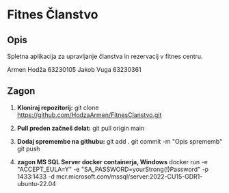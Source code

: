 # Fitnes Članstvo

## Opis
Spletna aplikacija za upravljanje članstva in rezervacij v fitnes centru.

Armen Hodža 63230105
Jakob Vuga 63230361

## Zagon

1. **Kloniraj repozitorij:**
  git clone https://github.com/HodzaArmen/FitnesClanstvo.git

2. **Pull preden začneš delat:**
   git pull origin main
   
3. **Dodaj spremembe na githubu:**
  git add .
  git commit -m "Opis sprememb"
  git push

4. **zagon MS SQL Server docker containerja, Windows**
docker run -e "ACCEPT_EULA=Y" -e "SA_PASSWORD=yourStrong(!)Password" -p 1433:1433 -d mcr.microsoft.com/mssql/server:2022-CU15-GDR1-ubuntu-22.04